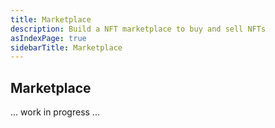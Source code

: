 ```yaml
---
title: Marketplace 
description: Build a NFT marketplace to buy and sell NFTs
asIndexPage: true
sidebarTitle: Marketplace
---
```


## Marketplace

... work in progress ...
